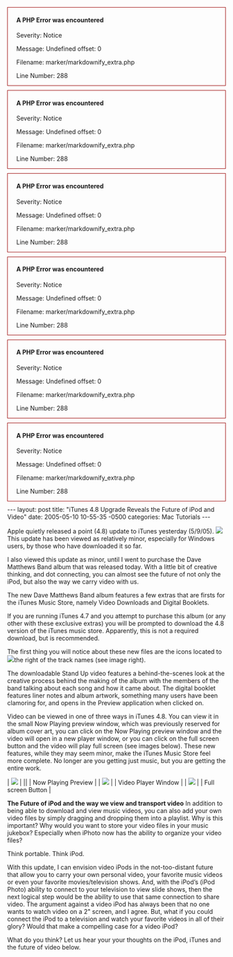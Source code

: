 <div style="border:1px solid #990000;padding-left:20px;margin:0 0 10px 0;">

<h4>A PHP Error was encountered</h4>

<p>Severity: Notice</p>
<p>Message:  Undefined offset: 0</p>
<p>Filename: marker/markdownify_extra.php</p>
<p>Line Number: 288</p>

</div><div style="border:1px solid #990000;padding-left:20px;margin:0 0 10px 0;">

<h4>A PHP Error was encountered</h4>

<p>Severity: Notice</p>
<p>Message:  Undefined offset: 0</p>
<p>Filename: marker/markdownify_extra.php</p>
<p>Line Number: 288</p>

</div><div style="border:1px solid #990000;padding-left:20px;margin:0 0 10px 0;">

<h4>A PHP Error was encountered</h4>

<p>Severity: Notice</p>
<p>Message:  Undefined offset: 0</p>
<p>Filename: marker/markdownify_extra.php</p>
<p>Line Number: 288</p>

</div><div style="border:1px solid #990000;padding-left:20px;margin:0 0 10px 0;">

<h4>A PHP Error was encountered</h4>

<p>Severity: Notice</p>
<p>Message:  Undefined offset: 0</p>
<p>Filename: marker/markdownify_extra.php</p>
<p>Line Number: 288</p>

</div><div style="border:1px solid #990000;padding-left:20px;margin:0 0 10px 0;">

<h4>A PHP Error was encountered</h4>

<p>Severity: Notice</p>
<p>Message:  Undefined offset: 0</p>
<p>Filename: marker/markdownify_extra.php</p>
<p>Line Number: 288</p>

</div><div style="border:1px solid #990000;padding-left:20px;margin:0 0 10px 0;">

<h4>A PHP Error was encountered</h4>

<p>Severity: Notice</p>
<p>Message:  Undefined offset: 0</p>
<p>Filename: marker/markdownify_extra.php</p>
<p>Line Number: 288</p>

</div>---
layout: post
title:  "iTunes 4.8 Upgrade Reveals the Future of iPod and Video"
date:   2005-05-10 10-55-35 -0500
categories: Mac Tutorials
---

Apple quietly released a point (4.8) update to iTunes yesterday (5/9/05). ![][1]This update has been viewed as relatively minor, especially for Windows users, by those who have downloaded it so far. 

I also viewed this update as minor, until I went to purchase the Dave Matthews Band album that was released today. With a little bit of creative thinking, and dot connecting, you can almost see the future of not only the iPod, but also the way we carry video with us.

The new Dave Matthews Band album features a few extras that are firsts for the iTunes Music Store, namely Video Downloads and Digital Booklets.

If you are running iTunes 4.7 and you attempt to purchase this album (or any other with these exclusive extras) you will be prompted to download the 4.8 version of the iTunes music store. Apparently, this is not a required download, but is recommended. 

The first thing you will notice about these new files are the icons located to ![][2]the right of the track names (see image right).  

The downloadable Stand Up video features a behind-the-scenes look at the creative process behind the making of the album with the members of the band talking about each song and how it came about. The digital booklet features liner notes and album artwork, something many users have been clamoring for, and opens in the Preview application when clicked on. 

Video can be viewed in one of three ways in iTunes 4.8. You can view it in the small Now Playing preview window, which was previously reserved for album cover art, you can click on the Now Playing preview window and the video will open in a new player window, or you can click on the full screen button and the video will play full screen (see images below). These new features, while they may seem minor, make the iTunes Music Store feel more complete. No longer are you getting just music, but you are getting the entire work. 











| ![][3]              |
||
| Now Playing Preview |
| ![][4]              |
| Video Player Window |
| ![][5]              |
| Full screen Button  |

**The Future of iPod and the way we view and transport video** In addition to being able to download and view music videos, you can also add your own video files by simply dragging and dropping them into a playlist. Why is this important? Why would you want to store your video files in your music jukebox? Especially when iPhoto now has the ability to organize your video files? 

Think portable. Think iPod.

With this update, I can envision video iPods in the not-too-distant future that allow you to carry your own personal video, your favorite music videos or even your favorite movies/television shows. And, with the iPod’s (iPod Photo) ability to connect to your television to view slide shows, then the next logical step would be the ability to use that same connection to share video. The argument against a video iPod has always been that no one wants to watch video on a 2" screen, and I agree. But, what if you could connect the iPod to a television and watch your favorite videos in all of their glory? Would that make a compelling case for a video iPod? 

What do you think? Let us hear your your thoughts on the iPod, iTunes and the future of video below.

 [1]: http://www.gbradhopkins.com/images/mac/iTunes4/icon.gif
 [2]: http://www.gbradhopkins.com/images/mac/iTunes4/4_8_Update/video_books.gif
 [3]: http://www.gbradhopkins.com/images/mac/iTunes4/4_8_Update/video-preview.gif
 [4]: http://www.gbradhopkins.com/images/mac/iTunes4/4_8_Update/video-player.gif
 [5]: http://www.gbradhopkins.com/images/mac/iTunes4/4_8_Update/fullscreen.gif

